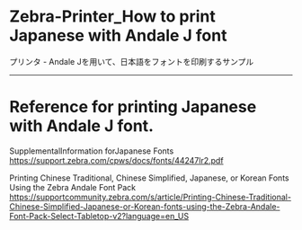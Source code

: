 # Zebra-Printer_How to print Japanese with Andale J font
 プリンタ - Andale Jを用いて、日本語をフォントを印刷するサンプル

------
# Reference for printing Japanese with Andale J font. 

SupplementalInformation forJapanese Fonts
https://support.zebra.com/cpws/docs/fonts/44247lr2.pdf

Printing Chinese Traditional, Chinese Simplified, Japanese, or Korean Fonts Using the Zebra Andale Font Pack
https://supportcommunity.zebra.com/s/article/Printing-Chinese-Traditional-Chinese-Simplified-Japanese-or-Korean-fonts-using-the-Zebra-Andale-Font-Pack-Select-Tabletop-v2?language=en_US
